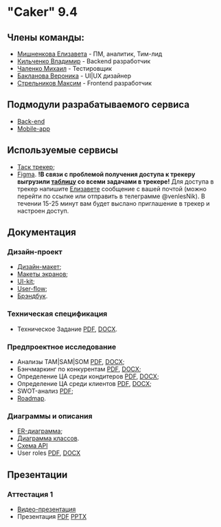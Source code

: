 # "Caker" 9.4

## Члены команды:
- [Мишненкова Елизавета](https://github.com/venlesN) - ПМ, аналитик, Тим-лид
- [Кильченко Владимир](https://github.com/ralencode) - Backend разработчик
- [Чаленко Михаил](https://github.com/Mivankir) - Тестировщик
- [Бакланова Вероника](https://github.com/Alex-Sing-bit) - UI|UX дизайнер
- [Стрельников Максим](https://github.com/MaksimStrelnikov) - Frontend разработчик

## Подмодули разрабатываемого сервиса
- [Back-end](https://github.com/MaksimStrelnikov/backend-9.4)
- [Mobile-app](https://github.com/MaksimStrelnikov/mobileApp-9.4)

## Используемые сервисы
- [Таск трекер](https://tracker.yandex.ru/pages/projects/1);
- [Figma](https://www.figma.com/design/RawKKCWpsSWZ3x9qSwJ6tr/PT-main?node-id=4221-5227&t=HYgxnD48BTPlmllP-0).
**!В связи с проблемой получения доступа к трекеру выгрузили [таблицу](Документация/Отчёты%20и%20задачи/Все%20наши%20задачи.xlsx) со всеми задачами в трекере!**
Для доступа в трекер напишите [Елизавете](https://vk.com/emishnenkova) сообщение с вашей почтой (можно перейти по ссылке или отправить в телеграмме @venlesNik). В течении 15-25 минут вам будет выслано приглашение в трекер и настроен доступ.

## Документация
### Дизайн-проект
  - [Дизайн-макет](https://www.figma.com/design/RawKKCWpsSWZ3x9qSwJ6tr/Caker-9.4?node-id=4221-5227&t=iP84eQhG8OwHZn18-0);
  - [Макеты экранов](https://www.figma.com/design/RawKKCWpsSWZ3x9qSwJ6tr/Caker-9.4?node-id=0-1&p=f&t=iP84eQhG8OwHZn18-0);
  - [UI-kit](https://www.figma.com/design/RawKKCWpsSWZ3x9qSwJ6tr/Caker-9.4?node-id=4215-1591&p=f&t=iP84eQhG8OwHZn18-0);
  - [User-flow](https://www.figma.com/design/RawKKCWpsSWZ3x9qSwJ6tr/Caker-9.4?node-id=4215-2280&p=f&t=iP84eQhG8OwHZn18-0);
  - [Брэндбук](Документация/Дизайн-проект/Брэндбук.pptx).

### Техническая спецификация
  - Техническое Задание [PDF](Документация/Техническая%20спецификация/Техническое%20Задание.pdf), [DOCX](Документация/Техническая%20спецификация/Техническое%20задание.docx).

### Предпроектное исследование
  + Анализы TAM|SAM|SOM [PDF](Документация/Предпроектное%20исследование/TAM_SAM_SOM_Client.pdf), [DOCX](Документация/Предпроектное%20исследование/TAM_SAM_SOM_Client.docx);
  + Бэнчмаркинг по конкурентам [PDF](Документация/Предпроектное%20исследование/Бенчмаркинг%20конкурентов.pdf), [DOCX](Документация/Предпроектное%20исследование/Бенчмаркинг%20конкурентов.docx);
  + Определение ЦА среди кондитеров [PDF](Документация/Предпроектное%20исследование/Анализ%20ответов%20респондентов%20(кондитеров).pdf), [DOCX](Документация/Предпроектное%20исследование/Анализ%20ответов%20респондентов%20(кондитеров).docx);
  + Определение ЦА среди клиентов [PDF](Документация/Предпроектное%20исследование/Анализ%20ответов%20респондентов.pdf), [DOCX](Документация/Предпроектное%20исследование/Анализ%20ответов%20респондентов.docx);
  + SWOT-анализ [PDF](Документация/Предпроектное%20исследование/SWOT-анализ.pdf);
  + [Roadmap](https://www.figma.com/design/RawKKCWpsSWZ3x9qSwJ6tr/Caker-9.4?node-id=4345-2744&p=f&t=iP84eQhG8OwHZn18-0).

### Диаграммы и описания
  - [ER-диаграмма](Документация/Диаграммы/er_new.drawio.png);
  - [Диаграмма классов](Документация/Диаграммы/class.drawio.png).
  - [Схема API](Документация/Диаграммы/openapi.yaml)
  - User roles [PDF](Документация/Диаграммы/User%20Roles.pdf), [DOCX](Документация/Диаграммы/User%20Roles.pdf)
## Презентации
### Аттестация 1
- [Видео-презентация](https://drive.google.com/file/d/14WaP64-ASEpNvpIHuNhjDqMthJkkLIEU/view?usp=drivesdk)
- Презентация [PDF](https://github.com/MaksimStrelnikov/tp-9.4/blob/main/Презентации/Аттестация%201/Презентация%20ТЗ.pdf) [PPTX](https://github.com/MaksimStrelnikov/tp-9.4/blob/main/Презентации/Аттестация%201/Презентация%20ТЗ.pptx)

